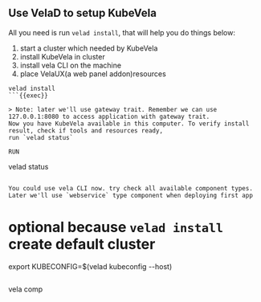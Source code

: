 ## Use VelaD to setup KubeVela

All you need is run `velad install`, that will help you do things below:

1. start a cluster which needed by KubeVela
2. install KubeVela in cluster
3. install vela CLI on the machine
4. place VelaUX(a web panel addon)resources

```shell
velad install
```{{exec}}

> Note: later we'll use gateway trait. Remember we can use 127.0.0.1:8080 to access application with gateway trait.
Now you have KubeVela available in this computer. To verify install result, check if tools and resources ready,
run `velad status`

RUN 
```
velad status
```{{exec}}

You could use vela CLI now. try check all available component types. Later we'll use `webservice` type component when deploying first app

```
# optional because `velad install` create default cluster
export KUBECONFIG=$(velad kubeconfig --host)
```{{exec}}

```
vela comp
```{{exec}}
